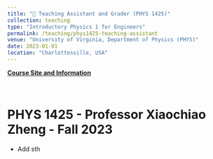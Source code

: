 ```yaml
---
title: "📐 Teaching Assistant and Grader (PHYS 1425)"
collection: teaching
type: "Introductory Physics 1 for Engineers"
permalink: /teaching/phys1425-teaching-assistant
venue: "University of Virginia, Department of Physics (PHYS)"
date: 2023-01-01
location: "Charlottesville, USA"
---
```


[**Course Site and Information**](https://www.coursicle.com/virginia/courses/PHYS/1425/)

<br>

PHYS 1425 - Professor Xiaochiao Zheng - Fall 2023
======
- Add sth

